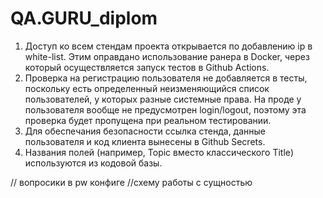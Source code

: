 # QA.GURU_diplom

1) Доступ ко всем стендам проекта открывается по добавлению ip в white-list. Этим оправдано использование ранера в Docker, через который осуществляется запуск тестов в Github Actions.
2) Проверка на регистрацию пользователя не добавляется в тесты, поскольку есть определенный неизменяющийся список пользователей, у которых разные системные права. На проде у пользователя вообще не предусмотрен login/logout, поэтому эта проверка будет пропущена при реальном тестировании.
3) Для обеспечания безопасности ссылка стенда, данные пользователя и код клиента вынесены в Github Secrets.
4) Названия полей (например, Topic вместо классического Title) используются из кодовой базы.


// вопросики в pw конфиге
//схему работы с сущностью